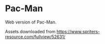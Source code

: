 # Pac-Man
Web version of Pac-Man.

Assets downloaded from https://www.spriters-resource.com/fullview/52631/
